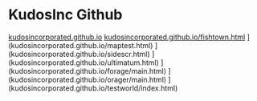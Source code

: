 # KudosInc Github

[kudosincorporated.github.io](kudosincorporated.github.io)
[kudosincorporated.github.io/fishtown.html](kudosincorporated.github.io/fishtown.html)
](kudosincorporated.github.io/maptest.html)
](kudosincorporated.github.io/sidescr.html)
](kudosincorporated.github.io/ultimatum.html)
](kudosincorporated.github.io/forage/main.html)
](kudosincorporated.github.io/orager/main.html)
](kudosincorporated.github.io/testworld/index.html)
